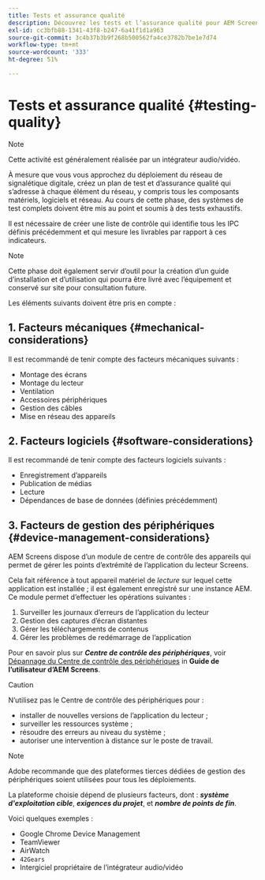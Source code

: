 ```yaml
---
title: Tests et assurance qualité
description: Découvrez les tests et l’assurance qualité pour AEM Screens dans le guide des bonnes pratiques.
exl-id: cc3bfb88-1341-43f8-b247-6a41f1d1a963
source-git-commit: 3c4b37b3b9f268b500562fa4ce3782b7be1e7d74
workflow-type: tm+mt
source-wordcount: '333'
ht-degree: 51%

---
```


# Tests et assurance qualité {#testing-quality}

>[!NOTE]
>Cette activité est généralement réalisée par un intégrateur audio/vidéo.

À mesure que vous vous approchez du déploiement du réseau de signalétique digitale, créez un plan de test et d’assurance qualité qui s’adresse à chaque élément du réseau, y compris tous les composants matériels, logiciels et réseau.
Au cours de cette phase, des systèmes de test complets doivent être mis au point et soumis à des tests exhaustifs.

Il est nécessaire de créer une liste de contrôle qui identifie tous les IPC définis précédemment et qui mesure les livrables par rapport à ces indicateurs.

>[!NOTE]
>
>Cette phase doit également servir d’outil pour la création d’un guide d’installation et d’utilisation qui pourra être livré avec l’équipement et conservé sur site pour consultation future.

Les éléments suivants doivent être pris en compte :

## 1. Facteurs mécaniques {#mechanical-considerations}

Il est recommandé de tenir compte des facteurs mécaniques suivants :

* Montage des écrans
* Montage du lecteur
* Ventilation
* Accessoires périphériques
* Gestion des câbles
* Mise en réseau des appareils

## 2. Facteurs logiciels {#software-considerations}

Il est recommandé de tenir compte des facteurs logiciels suivants :

* Enregistrement d’appareils
* Publication de médias
* Lecture
* Dépendances de base de données (définies précédemment)


## 3. Facteurs de gestion des périphériques {#device-management-considerations}

AEM Screens dispose d’un module de centre de contrôle des appareils qui permet de gérer les points d’extrémité de l’application du lecteur Screens.

Cela fait référence à tout appareil matériel de *lecture* sur lequel cette application est installée ; il est également enregistré sur une instance AEM.
Ce module permet d’effectuer les opérations suivantes :

1. Surveiller les journaux d’erreurs de l’application du lecteur
1. Gestion des captures d’écran distantes
1. Gérer les téléchargements de contenus
1. Gérer les problèmes de redémarrage de l’application

Pour en savoir plus sur ***Centre de contrôle des périphériques***, voir [Dépannage du Centre de contrôle des périphériques](https://experienceleague.adobe.com/en/docs/experience-manager-screens/user-guide/troubleshooting/monitoring-screens) in **Guide de l’utilisateur d’AEM Screens**.

>[!CAUTION]
>
>N’utilisez pas le Centre de contrôle des périphériques pour :
>
>* installer de nouvelles versions de l’application du lecteur ;
>* surveiller les ressources système ;
>* résoudre des erreurs au niveau du système ;
>* autoriser une intervention à distance sur le poste de travail.


>[!NOTE]
>
> Adobe recommande que des plateformes tierces dédiées de gestion des périphériques soient utilisées pour tous les déploiements.

La plateforme choisie dépend de plusieurs facteurs, dont : ***système d&#39;exploitation cible***, ***exigences du projet***, et ***nombre de points de fin***.

Voici quelques exemples :

* Google Chrome Device Management
* TeamViewer
* AirWatch
* `42Gears`
* Intergiciel propriétaire de l’intégrateur audio/vidéo
